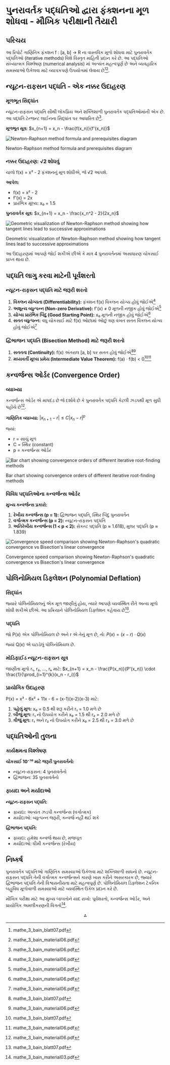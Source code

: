 
# પુનરાવર્તક પદ્ધતિઓ દ્વારા ફંક્શનના મૂળ શોધવા - મૌખિક પરીક્ષાની તૈયારી

## પરિચય

આ રિપોર્ટ ગાણિતિક ફંક્શન f : [a, b] → R ના વાસ્તવિક મૂળો શોધવા માટે પુનરાવર્તક પદ્ધતિઓ (iterative methods) વિશે વિસ્તૃત માહિતી પ્રદાન કરે છે. આ પદ્ધતિઓ સંખ્યાત્મક વિશ્લેષણ (numerical analysis) માં અત્યંત મહત્વપૂર્ણ છે અને વ્યવહારિક સમસ્યાઓ ઉકેલવા માટે વ્યાપકપણે ઉપયોગમાં લેવાય છે[^1][^2].

## ન્યૂટન-રાફસન પદ્ધતિ - એક નક્કર ઉદાહરણ

### મૂળભૂત સિદ્ધાંત

ન્યૂટન-રાફસન પદ્ધતિ સૌથી લોકપ્રિય અને શક્તિશાળી પુનરાવર્તક પદ્ધતિઓમાંની એક છે. આ પદ્ધતિ ટેન્જન્ટ લાઈનના સિદ્ધાંત પર આધારિત છે[^2].

**મૂળભૂત સૂત્ર:**
$x_{n+1} = x_n - \frac{f(x_n)}{f'(x_n)}$

![Newton-Raphson method formula and prerequisites diagram](https://user-gen-media-assets.s3.amazonaws.com/gpt4o_images/d786bfa5-80ed-4757-9125-104c772d69eb.png)

Newton-Raphson method formula and prerequisites diagram

### નક્કર ઉદાહરણ: √2 શોધવું

ચાલો f(x) = x² - 2 ફંક્શનનું મૂળ શોધીએ, જે √2 આપશે.

**આપેલ:**

- f(x) = x² - 2
- f'(x) = 2x
- પ્રારંભિક મૂલ્ય: x₀ = 1.5

**પુનરાવર્તક સૂત્ર:**
$x_{n+1} = x_n - \frac{x_n^2 - 2}{2x_n}$

![Geometric visualization of Newton-Raphson method showing how tangent lines lead to successive approximations](https://ppl-ai-code-interpreter-files.s3.amazonaws.com/web/direct-files/2e068ee3a34b7c76964bddc26d9a2961/1e974cbc-dae7-462d-a1d1-13abece61cc9/892b72ae.png)

Geometric visualization of Newton-Raphson method showing how tangent lines lead to successive approximations

આ ઉદાહરણમાં આપણે જોઈ શકીએ છીએ કે માત્ર 4 પુનરાવર્તનમાં અસાધારણ ચોકસાઈ પ્રાપ્ત થાય છે.

## પદ્ધતિ લાગુ કરવા માટેની પૂર્વશરતો

### ન્યૂટન-રાફસન પદ્ધતિ માટે જરૂરી શરતો

1. **વિકલન યોગ્યતા (Differentiability):** ફંક્શન f(x) વિકલન યોગ્ય હોવું જોઈએ[^2]
2. **અશૂન્ય વ્યુત્પન્ન (Non-zero Derivative):** f'(x) ≠ 0 મૂળની નજીક હોવું જોઈએ[^2]
3. **યોગ્ય પ્રારંભિક બિંદુ (Good Starting Point):** x₀ મૂળની નજીક હોવું જોઈએ[^2]
4. **સતત વ્યુત્પન્ન:** વધુ ચોકસાઈ માટે f(x) ઓછામાં ઓછું ત્રણ વખત સતત વિકલન યોગ્ય હોવું જોઈએ[^2]

### દ્વિભાજન પદ્ધતિ (Bisection Method) માટે જરૂરી શરતો

1. **સતતતા (Continuity):** f(x) અંતરાલ [a, b] પર સતત હોવું જોઈએ[^1][^2]
2. **મધ્યવર્તી મૂલ્ય પ્રમેય (Intermediate Value Theorem):** f(a) · f(b) < 0[^1][^2]

## કન્વર્જન્સ ઓર્ડર (Convergence Order)

### વ્યાખ્યા

કન્વર્જન્સ ઓર્ડર એ માપદંડ છે જે દર્શાવે છે કે પુનરાવર્તક પદ્ધતિ કેટલી ઝડપથી મૂળ સુધી પહોંચે છે[^2].

**ગાણિતિક વ્યાખ્યા:**
$|x_{n+1} - r| \leq C|x_n - r|^p$

જ્યાં:

- r = સાચું મૂળ
- C = સ્થિર (constant)
- p = કન્વર્જન્સ ઓર્ડર

![Bar chart showing convergence orders of different iterative root-finding methods](https://ppl-ai-code-interpreter-files.s3.amazonaws.com/web/direct-files/2e068ee3a34b7c76964bddc26d9a2961/b2733857-1a7e-4622-95c0-73edf32b6464/322cfa57.png)

Bar chart showing convergence orders of different iterative root-finding methods

### વિવિધ પદ્ધતિઓના કન્વર્જન્સ ઓર્ડર

**મુખ્ય કન્વર્જન્સ પ્રકારો:**

1. **રેખીય કન્વર્જન્સ (p = 1):** દ્વિભાજન પદ્ધતિ, સ્થિર બિંદુ પુનરાવર્તન
2. **વર્ગાત્મક કન્વર્જન્સ (p = 2):** ન્યૂટન-રાફસન પદ્ધતિ
3. **અતિરેખીય કન્વર્જન્સ (1 < p < 2):** સેકન્ટ પદ્ધતિ (p ≈ 1.618), મુલર પદ્ધતિ (p ≈ 1.839)

![Convergence speed comparison showing Newton-Raphson's quadratic convergence vs Bisection's linear convergence](https://ppl-ai-code-interpreter-files.s3.amazonaws.com/web/direct-files/2e068ee3a34b7c76964bddc26d9a2961/f3bdd685-71f5-43ad-b142-298d74b42174/2b18893d.png)

Convergence speed comparison showing Newton-Raphson's quadratic convergence vs Bisection's linear convergence

## પોલિનોમિયલ ડિફ્લેશન (Polynomial Deflation)

### સિદ્ધાંત

જ્યારે પોલિનોમિયલનું એક મૂળ જાણીતું હોય, ત્યારે આપણે વ્યવસ્થિત રીતે અન્ય મૂળો શોધી શકીએ છીએ. આ પ્રક્રિયાને પોલિનોમિયલ ડિફ્લેશન કહેવાય છે[^1].

### પદ્ધતિ

જો P(x) એક પોલિનોમિયલ છે અને r એ તેનું મૂળ છે, તો:
$P(x) = (x - r) \cdot Q(x)$

જ્યાં Q(x) એ ઘટાડેલું પોલિનોમિયલ છે.

### મોડિફાઈડ ન્યૂટન-રાફસન સૂત્ર

જાણીતા મૂળો r₁, r₂, ..., rₖ માટે:
$x_{n+1} = x_n - \frac{P(x_n)}{P'(x_n)} \cdot \frac{1}{\prod_{i=1}^{k}(x_n - r_i)}$

### પ્રાયોગિક ઉદાહરણ

P(x) = x³ - 6x² + 11x - 6 = (x-1)(x-2)(x-3) માટે:

1. **પહેલું મૂળ:** x₀ = 0.5 થી શરૂ કરીને r₁ = 1.0 મળે છે
2. **બીજું મૂળ:** r₁ નો ઉપયોગ કરીને x₀ = 1.5 થી r₂ = 2.0 મળે છે
3. **ત્રીજું મૂળ:** r₁ અને r₂ નો ઉપયોગ કરીને x₀ = 2.5 થી r₃ = 3.0 મળે છે

## પદ્ધતિઓની તુલના

### કાર્યક્ષમતા વિશ્લેષણ

**ચોકસાઈ 10⁻¹⁰ માટે જરૂરી પુનરાવર્તનો:**

- ન્યૂટન-રાફસન: 4 પુનરાવર્તનો
- દ્વિભાજન: 35 પુનરાવર્તનો


### ફાયદા અને મર્યાદાઓ

**ન્યૂટન-રાફસન પદ્ધતિ:**

- ફાયદા: અત્યંત ઝડપી કન્વર્જન્સ (વર્ગાત્મક)
- મર્યાદાઓ: વ્યુત્પન્ન જરૂરી, કન્વર્જ નહીં થઈ શકે

**દ્વિભાજન પદ્ધતિ:**

- ફાયદા: હમેશા કન્વર્જ થાય છે, મજબૂત
- મર્યાદાઓ: ધીમી કન્વર્જન્સ (રેખીય)


## નિષ્કર્ષ

પુનરાવર્તક પદ્ધતિઓ ગાણિતિક સમસ્યાઓ ઉકેલવા માટે શક્તિશાળી સાધનો છે. ન્યૂટન-રાફસન પદ્ધતિ તેની વર્ગાત્મક કન્વર્જન્સને કારણે ખાસ કરીને અસરકારક છે, જ્યારે દ્વિભાજન પદ્ધતિ તેની વિશ્વસનીયતા માટે મહત્વપૂર્ણ છે. પોલિનોમિયલ ડિફ્લેશન ટેકનિક બહુવિધ મૂળોવાળી સમસ્યાઓ માટે વ્યવસ્થિત ઉકેલ પ્રદાન કરે છે.

મૌખિક પરીક્ષા માટે આ મુખ્ય બાબતોને યાદ રાખો: પૂર્વશરતો, કન્વર્જન્સ ઓર્ડર, અને પ્રાયોગિક અમલીકરણની વિગતો[^3].

<div style="text-align: center">⁂</div>

[^1]: mathe_3_bain_blatt07.pdf

[^2]: mathe_3_bain_material06.pdf

[^3]: mathe_3_bain_material03.pdf

[^4]: mathe_3_bain_material09.pdf

[^5]: mathe_3_bain_material04.pdf

[^6]: mathe_3_bain_material02.pdf

[^7]: mathe_3_bain_material07.pdf

[^8]: mathe_3_bain_material01.pdf

[^9]: mathe_3_bain_material10.pdf

[^10]: mathe_3_bain_blatt08.pdf

[^11]: mathe_3_bain_material05.pdf

[^12]: mathe_3_bain_material08.pdf

[^13]: https://ppl-ai-code-interpreter-files.s3.amazonaws.com/web/direct-files/2e068ee3a34b7c76964bddc26d9a2961/d730b9df-58bd-49d7-b93c-095ed95dcc3e/bbfeb598.csv

[^14]: https://ppl-ai-code-interpreter-files.s3.amazonaws.com/web/direct-files/2e068ee3a34b7c76964bddc26d9a2961/d730b9df-58bd-49d7-b93c-095ed95dcc3e/4e2a0485.csv

[^15]: https://ppl-ai-code-interpreter-files.s3.amazonaws.com/web/direct-files/2e068ee3a34b7c76964bddc26d9a2961/d730b9df-58bd-49d7-b93c-095ed95dcc3e/a3714dd3.csv

[^16]: https://ppl-ai-code-interpreter-files.s3.amazonaws.com/web/direct-files/2e068ee3a34b7c76964bddc26d9a2961/d730b9df-58bd-49d7-b93c-095ed95dcc3e/7f5b273a.csv

[^17]: https://ppl-ai-code-interpreter-files.s3.amazonaws.com/web/direct-files/2e068ee3a34b7c76964bddc26d9a2961/d730b9df-58bd-49d7-b93c-095ed95dcc3e/75359472.csv

